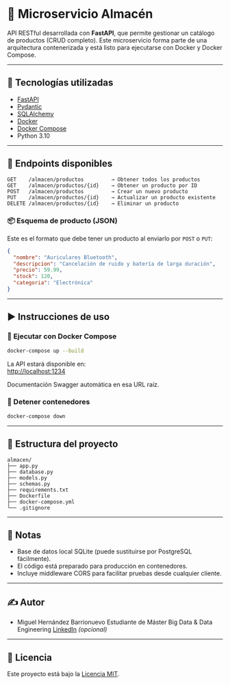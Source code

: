 # 🧺 Microservicio Almacén

API RESTful desarrollada con **FastAPI**, que permite gestionar un catálogo de productos (CRUD completo). Este microservicio forma parte de una arquitectura contenerizada y está listo para ejecutarse con Docker y Docker Compose.

---

## 🚀 Tecnologías utilizadas

- [FastAPI](https://fastapi.tiangolo.com/)
- [Pydantic](https://docs.pydantic.dev/)
- [SQLAlchemy](https://www.sqlalchemy.org/)
- [Docker](https://www.docker.com/)
- [Docker Compose](https://docs.docker.com/compose/)
- Python 3.10

---

## 🧪 Endpoints disponibles

```http
GET    /almacen/productos         → Obtener todos los productos  
GET    /almacen/productos/{id}    → Obtener un producto por ID  
POST   /almacen/productos         → Crear un nuevo producto  
PUT    /almacen/productos/{id}    → Actualizar un producto existente  
DELETE /almacen/productos/{id}    → Eliminar un producto  
```

### 📦 Esquema de producto (JSON)

Este es el formato que debe tener un producto al enviarlo por `POST` o `PUT`:

```json
{
  "nombre": "Auriculares Bluetooth",
  "descripcion": "Cancelación de ruido y batería de larga duración",
  "precio": 59.99,
  "stock": 120,
  "categoria": "Electrónica"
}
```

---

## ▶️ Instrucciones de uso

### 🐳 Ejecutar con Docker Compose

```bash
docker-compose up --build
```

La API estará disponible en:  
[http://localhost:1234](http://localhost:1234)

Documentación Swagger automática en esa URL raíz.

### 🔧 Detener contenedores

```bash
docker-compose down
```

---

## 📁 Estructura del proyecto

```
almacen/
├── app.py
├── database.py
├── models.py
├── schemas.py
├── requirements.txt
├── Dockerfile
├── docker-compose.yml
└── .gitignore
```

---

## 📌 Notas

- Base de datos local SQLite (puede sustituirse por PostgreSQL fácilmente).
- El código está preparado para producción en contenedores.
- Incluye middleware CORS para facilitar pruebas desde cualquier cliente.

---

## ✍️ Autor

- Miguel Hernández Barrionuevo
  Estudiante de Máster Big Data & Data Engineering
  [LinkedIn](https://linkedin.com) *(opcional)*

---

## 📝 Licencia

Este proyecto está bajo la [Licencia MIT](LICENSE).
